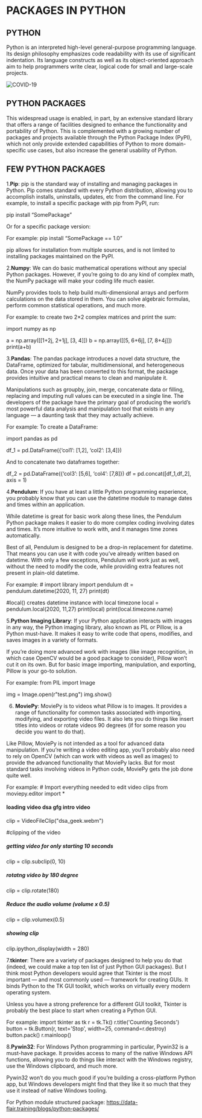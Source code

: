 # PACKAGES IN PYTHON 

## PYTHON
 
Python is an interpreted high-level general-purpose programming language. Its design philosophy emphasizes code readability with its use of significant indentation. Its language constructs as well as its object-oriented approach aim to help programmers write clear, logical code for small and large-scale projects.


<img src="https://images.hdqwalls.com/download/python-logo-4k-i6-1920x1080.jpg" alt="COVID-19">



## PYTHON PACKAGES

This widespread usage is enabled, in part, by an extensive standard library that offers a range of facilities designed to enhance the functionality and portability of Python. This is complemented with a growing number of packages and projects available through the Python Package Index (PyPI), which not only provide extended capabilities of Python to more domain-specific use cases, but also increase the general usability of Python.


## FEW PYTHON PACKAGES

1.**Pip**: pip is the standard way of installing and managing packages in Python. Pip comes standard with every Python distribution, allowing you to accomplish installs, uninstalls, updates, etc from the command line. For example, to install a specific package with pip from PyPI, run:

pip install “SomePackage”
 

Or for a specific package version:

For example: pip install “SomePackage == 1.0”
 

pip allows for installation from multiple sources, and is not limited to installing packages maintained on the PyPI.

2.**Numpy**: We can do basic mathematical operations without any special Python packages. However, if you’re going to do any kind of complex math, the NumPy package will make your coding life much easier.

NumPy provides tools to help build multi-dimensional arrays and perform calculations on the data stored in them. You can solve algebraic formulas, perform common statistical operations, and much more.

For example: to create two 2×2 complex matrices and print the sum: 

import numpy as np

a = np.array([[1+2j, 2+1j], [3, 4]])
b = np.array([[5, 6+6j], [7, 8+4j]])
print(a+b)

3.**Pandas**: The pandas package introduces a novel data structure, the DataFrame, optimized for tabular, multidimensional, and heterogeneous data. Once your data has been converted to this format, the package provides intuitive and practical means to clean and manipulate it. 

Manipulations such as groupby, join, merge, concatenate data or filling, replacing and imputing null values can be executed in a single line. The developers of the package have the primary goal of producing the world’s most powerful data analysis and manipulation tool that exists in any language — a daunting task that they may actually achieve. 

For example: To create a DataFrame:

import pandas as pd

df_1 = pd.DataFrame({‘col1’: [1,2], ‘col2’: [3,4]})
 
 And to concatenate two dataframes together:

df_2 = pd.DataFrame({‘col3’: [5,6], ‘col4’: [7,8]})
df = pd.concat([df_1,df_2], axis = 1)

4.**Pendulum**: If you have at least a little Python programming experience, you probably know that you can use the datetime module to manage dates and times within an application.

While datetime is great for basic work along these lines, the Pendulum Python package makes it easier to do more complex coding involving dates and times. It’s more intuitive to work with, and it manages time zones automatically.

Best of all, Pendulum is designed to be a drop-in replacement for datetime. That means you can use it with code you’ve already written based on datetime. With only a few exceptions, Pendulum will work just as well, without the need to modify the code, while providing extra features not present in plain-old datetime.

For example: # import library
import pendulum
dt = pendulum.datetime(2020, 11, 27)
print(dt)

#local() creates datetime instance with local timezone
local = pendulum.local(2020, 11,27)
print(local)
print(local.timezone.name)


5.**Python Imaging Library**: If your Python application interacts with images in any way, the Python imaging library, also known as PIL or Pillow, is a Python must-have. It makes it easy to write code that opens, modifies, and saves images in a variety of formats.

If you’re doing more advanced work with images (like image recognition, in which case OpenCV would be a good package to consider), Pillow won’t cut it on its own. But for basic image importing, manipulation, and exporting, Pillow is your go-to solution.

For example: from PIL import Image


img = Image.open(r"test.png")
img.show()


6. **MoviePy**: MoviePy is to videos what Pillow is to images. It provides a range of functionality for common tasks associated with importing, modifying, and exporting video files. It also lets you do things like insert titles into videos or rotate videos 90 degrees (if for some reason you decide you want to do that).

Like Pillow, MoviePy is not intended as a tool for advanced data manipulation. If you’re writing a video editing app, you’ll probably also need to rely on OpenCV (which can work with videos as well as images) to provide the advanced functionality that MoviePy lacks. But for most standard tasks involving videos in Python code, MoviePy gets the job done quite well.

For example: # Import everything needed to edit video clips
from moviepy.editor import *

 #### loading video dsa gfg intro video
clip = VideoFileClip("dsa_geek.webm")

 #clipping of the video
 ##### getting video for only starting 10 seconds
clip = clip.subclip(0, 10)

 ##### rotatng video by 180 degree
clip = clip.rotate(180)

 ##### Reduce the audio volume (volume x 0.5)
clip = clip.volumex(0.5)

 ##### showing clip
clip.ipython_display(width = 280)

7.**tkinter**:  There are a variety of packages designed to help you do that (indeed, we could make a top ten list of just Python GUI packages). But I think most Python developers would agree that Tkinter is the most important — and most commonly used — framework for creating GUIs. It binds Python to the TK GUI toolkit, which works on virtually every modern operating system.

Unless you have a strong preference for a different GUI toolkit, Tkinter is probably the best place to start when creating a Python GUI.

For example: import tkinter as tk
r = tk.Tk()
r.title('Counting Seconds')
button = tk.Button(r, text='Stop', width=25, command=r.destroy)
button.pack()
r.mainloop()


8.**Pywin32**: For Windows Python programming in particular, Pywin32 is a must-have package. It provides access to many of the native Windows API functions, allowing you to do things like interact with the Windows registry, use the Windows clipboard, and much more.

Pywin32 won’t do you much good if you’re building a cross-platform Python app, but Windows developers might find that they like it so much that they use it instead of native Windows tooling.

 

 For Python module structured package: https://data-flair.training/blogs/python-packages/
 

